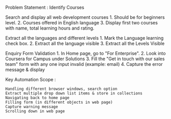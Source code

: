 Problem Statement : Identify Courses
 
 
Search and display all web development courses 
	1. Should be for beginners level.
	2. Courses offered in English language
	3. Display first two courses with name, total learning hours and rating.

	
Extract all the languages and different levels
	1. Mark the Language learning check box.
	2. Extract all the language visible
	3. Extract all the Levels Visible

	
Enquiry Form Validation
	1. In Home page, go to "For Enterprise".
	2. Look into Coursera for Campus under Solutions
	3. Fill the  "Get in touch with our sales team" form with any one input invalid (example: email)
	4. Capture the error message & display




Key Automation Scope :
 
	Handling different browser windows, search option
	Extract multiple drop down list items & store in collections
	Navigating back to home page
	Filling form (in different objects in web page)
	Capture warning message
	Scrolling down in web page
